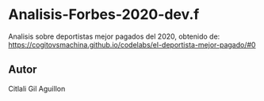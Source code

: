 # Analisis-Forbes-2020-dev.f

Analisis sobre deportistas mejor pagados del 2020, obtenido de:
https://cogitovsmachina.github.io/codelabs/el-deportista-mejor-pagado/#0

## Autor
Citlali Gil Aguillon
